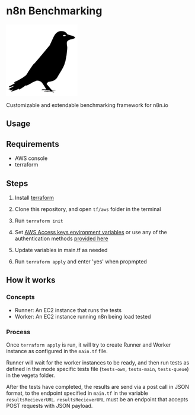 # n8n Benchmarking

![n8n.io - Workflow Automation](https://raw.githubusercontent.com/n8n-io/n8n/master/assets/n8n-logo.png)

Customizable and extendable benchmarking framework for n8n.io

## Usage


## Requirements
- AWS console
- terraform

## Steps

1. Install [terraform](https://learn.hashicorp.com/tutorials/terraform/install-cli?in=terraform/aws-get-started)

2. Clone this repository, and open `tf/aws` folder in the terminal

3. Run `terraform init`

4. Set [AWS Access keys environment variables](https://learn.hashicorp.com/tutorials/terraform/aws-build#prerequisites) or use any of the authentication methods [provided here](https://www.terraform.io/docs/providers/aws/index.html#environment-variables)

5. Update variables in main.tf as needed

6. Run `terraform apply` and enter 'yes' when propmpted

## How it works

### Concepts
- Runner: An EC2 instance that runs the tests
- Worker: An EC2 instance running n8n being load tested

### Process

Once `terraform apply` is run, it will try to create Runner and Worker instance as configured in the `main.tf` file.

Runner will wait for the worker instances to be ready, and then run tests as defined in the mode specific tests file (`tests-own`, `tests-main`, `tests-queue`) in the vegeta folder.

After the tests have completed, the results are send via a post call in JSON format, to the endpoint specified in `main.tf` in the variable `resultsRecieverURL`. `resultsRecieverURL` must be an endpoint that accepts POST requests with JSON payload.
